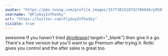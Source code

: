 ```yaml
---
avatar: "https://pbs.twimg.com/profile_images/1577381510742786048/p9S87kzZ_400x400.jpg"
username: "@FlyGuyInTheSky"
url: "https://twitter.com/FlyGuyInTheSky"
visible: true
---
```


awesome If you haven't tried [@rotkiapp](https://twitter.com/rotkiapp){:target="_blank"} then give it a go. There's a free version but you'll want to gp Premium after trying it. Rotki gives you control and the after sales is great too.
